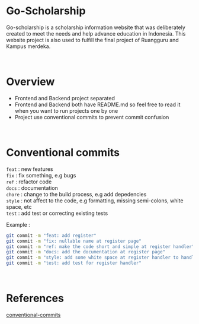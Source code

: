 # **Go-Scholarship**
Go-scholarship is a scholarship information website that was deliberately created to meet the needs and help advance education in Indonesia. This website project is also used to fulfill the final project of Ruangguru and Kampus merdeka.

<br>

# **Overview**
- Frontend and Backend project separated
- Frontend and Backend both have README.md so feel free to read it when you want to run projects one by one
- Project use conventional commits to prevent commit confusion

<br>

# **Conventional commits**
`feat` : new features<br>
`fix` : fix something, e.g bugs<br>
`ref` : refactor code<br>
`docs` : documentation<br>
`chore` : change to the build process, e.g add depedencies<br>
`style` : not affect to the code, e.g formatting, missing semi-colons, white space, etc<br>
`test` : add test or correcting existing tests<br>

Example : 
```bash
git commit -m "feat: add register"
git commit -m "fix: nullable name at register page"
git commit -m "ref: make the code short and simple at register handler"
git commit -m "docs: add the documentation at register page"
git commit -m "style: add some white space at register handler to handle the confusion"
git commit -m "test: add test for register handler"
```

<br>

# **References**
[conventional-commits](https://gist.github.com/Zekfad/f51cb06ac76e2457f11c80ed705c95a3)